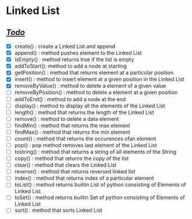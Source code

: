 # **Linked List**
## <u>*Todo*</u>

- [x] create() : create a Linked List and append
- [x] append() : method pushes element to the Linked List
- [x] isEmpty() : method returns true if the list is empty
- [x] addToStart(): method to add a node at starting
- [x] getPosition() : method that returns element at a particular position
- [x] insert() : method to insert element at a given position in the Linked List
- [x] removeByValue() : method to delete a element of a given value
- [ ] removeByPosition() : method to delete a element at a given position
- [ ] addToEnd() : method to add a node at the end
- [ ] display() : method to display all the elements of the Linked List
- [ ] length() : method that returns the length of the Linked List
- [ ] remove() : method to delete a data element 
- [ ] findMin() : method that returns the max element
- [ ] findMax() : method that returns the min element
- [ ] count() : method that returns the occurences ofan element
- [ ] pop() : pop method removes last element of the Linked List
- [ ] tostring() : method that returns a string of all elements of the String
- [ ] copy() : method that returns the copy of the list
- [ ] clear() : method that clears the Linked List
- [ ] reverse() : method that returns reversed linked list
- [ ] index() : method that returns index of a particular element
- [ ] toList() : method returns builtin List of python consisting of Elements of Linked List
- [ ] toSet() : method returns builtin Set of python consisting of Elements of Linked List
- [ ] sort() : method that sorts Linked List